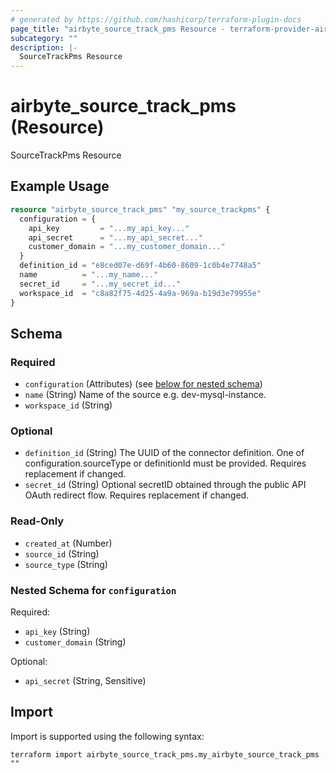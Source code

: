 ```yaml
---
# generated by https://github.com/hashicorp/terraform-plugin-docs
page_title: "airbyte_source_track_pms Resource - terraform-provider-airbyte"
subcategory: ""
description: |-
  SourceTrackPms Resource
---
```


# airbyte_source_track_pms (Resource)

SourceTrackPms Resource

## Example Usage

```terraform
resource "airbyte_source_track_pms" "my_source_trackpms" {
  configuration = {
    api_key         = "...my_api_key..."
    api_secret      = "...my_api_secret..."
    customer_domain = "...my_customer_domain..."
  }
  definition_id = "e8ced07e-d69f-4b60-8609-1c0b4e7748a5"
  name          = "...my_name..."
  secret_id     = "...my_secret_id..."
  workspace_id  = "c8a82f75-4d25-4a9a-969a-b19d3e79955e"
}
```

<!-- schema generated by tfplugindocs -->
## Schema

### Required

- `configuration` (Attributes) (see [below for nested schema](#nestedatt--configuration))
- `name` (String) Name of the source e.g. dev-mysql-instance.
- `workspace_id` (String)

### Optional

- `definition_id` (String) The UUID of the connector definition. One of configuration.sourceType or definitionId must be provided. Requires replacement if changed.
- `secret_id` (String) Optional secretID obtained through the public API OAuth redirect flow. Requires replacement if changed.

### Read-Only

- `created_at` (Number)
- `source_id` (String)
- `source_type` (String)

<a id="nestedatt--configuration"></a>
### Nested Schema for `configuration`

Required:

- `api_key` (String)
- `customer_domain` (String)

Optional:

- `api_secret` (String, Sensitive)

## Import

Import is supported using the following syntax:

```shell
terraform import airbyte_source_track_pms.my_airbyte_source_track_pms ""
```
